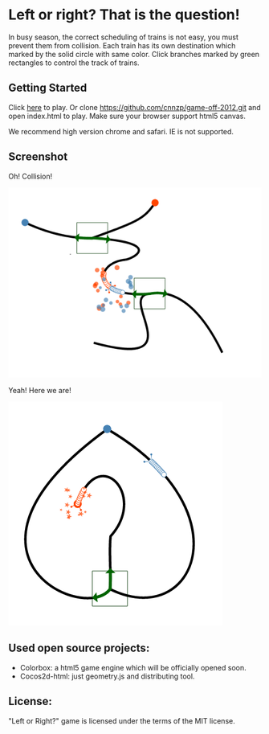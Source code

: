 Left or right? That is the question!
============

In busy season, the correct scheduling of trains is not easy, you must prevent them from collision.
Each train has its own destination which marked by the solid circle with same color.
Click branches marked by green rectangles to control the track of trains.

Getting Started
------------
Click [here](http://cnnzp.github.com/left-or-right) to play.
Or clone https://github.com/cnnzp/game-off-2012.git and open index.html to play.
Make sure your browser support html5 canvas. 

We recommend high version chrome and safari. IE is not supported.

Screenshot
------------
Oh! Collision! 

![Oh!Collision](http://github.com/cnnzp/game-off-2012/raw/master/screenshot/1.png)

Yeah! Here we are! 

![Yeah!Here we are!](http://github.com/cnnzp/game-off-2012/raw/master/screenshot/2.png)

Used open source projects:
------------
 * Colorbox: a html5 game engine which will be officially opened soon.
 * Cocos2d-html: just geometry.js and distributing tool.

License:
------------
"Left or Right?" game is licensed under the terms of the MIT license.